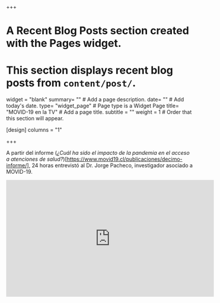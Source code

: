 +++
# A Recent Blog Posts section created with the Pages widget.
# This section displays recent blog posts from `content/post/`.
widget = "blank"
summary= ""  # Add a page description.
date= ""  # Add today's date.
type= "widget_page"  # Page type is a Widget Page
title= "MOVID-19 en la TV"  # Add a page title.
subtitle = ""
weight = 1  # Order that this section will appear.

[design]
  columns = "1"

+++


A partir del informe (*¿Cuál ha sido el impacto de la pandemia en el acceso a atenciones de salud?*)[https://www.movid19.cl/publicaciones/decimo-informe/], 24 horas entrevistó al Dr. Jorge Pacheco, investigador asociado a MOVID-19.


<iframe width="560" height="315" src="https://www.youtube.com/embed/a65UEWeixd8" frameborder="0" allow="accelerometer; autoplay; clipboard-write; encrypted-media; gyroscope; picture-in-picture" allowfullscreen></iframe>

